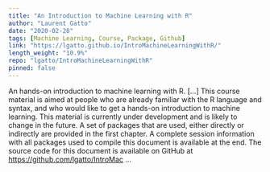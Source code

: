 ```yaml
---
title: "An Introduction to Machine Learning with R"
author: "Laurent Gatto"
date: "2020-02-28"
tags: [Machine Learning, Course, Package, Github]
link: "https://lgatto.github.io/IntroMachineLearningWithR/"
length_weight: "10.9%"
repo: "lgatto/IntroMachineLearningWithR"
pinned: false
---
```


An hands-on introduction to machine learning with R. [...] This course material is aimed at people who are already familiar with
the R language and syntax, and who would like to get a hands-on
introduction to machine learning. This material is currently under development and is likely to change
in the future. A set of packages that are used, either directly or indirectly are
provided in the first chapter. A complete session information with all
packages used to compile this document is available at the end. The source code for this document is available on GitHub at
https://github.com/lgatto/IntroMac ...
